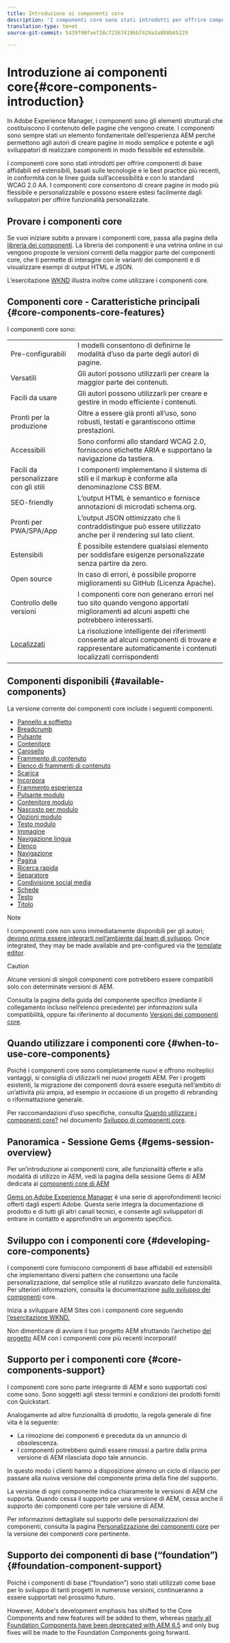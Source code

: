 ```yaml
---
title: Introduzione ai componenti core
description: 'I componenti core sono stati introdotti per offrire componenti di base affidabili ed estensibili, basati sulle tecnologie e le best practice più recenti. '
translation-type: tm+mt
source-git-commit: 5439f90faef28c72367419bb7429a3a880b65229

---
```



# Introduzione ai componenti core{#core-components-introduction}

In Adobe Experience Manager, i componenti sono gli elementi strutturali che costituiscono il contenuto delle pagine che vengono create. I componenti sono sempre stati un elemento fondamentale dell’esperienza AEM perché permettono agli autori di creare pagine in modo semplice e potente e agli sviluppatori di realizzare componenti in modo flessibile ed estensibile.

I componenti core sono stati introdotti per offrire componenti di base affidabili ed estensibili, basati sulle tecnologie e le best practice più recenti, in conformità con le linee guida sull’accessibilità e con lo standard WCAG 2.0 AA. I componenti core consentono di creare pagine in modo più flessibile e personalizzabile e possono essere estesi facilmente dagli sviluppatori per offrire funzionalità personalizzate.

## Provare i componenti core

Se vuoi iniziare subito a provare i componenti core, passa alla pagina della [libreria dei componenti](https://adobe.com/go/aem_cmp_library). La libreria dei componenti è una vetrina online in cui vengono proposte le versioni correnti della maggior parte dei componenti core, che ti permette di interagire con le varianti dei componenti e di visualizzare esempi di output HTML e JSON.

L’esercitazione [WKND](https://helpx.adobe.com/experience-manager/6-5/sites/developing/using/getting-started.html) illustra inoltre come utilizzare i componenti core.

## Componenti core - Caratteristiche principali {#core-components-core-features}

I componenti core sono:

|  |  |
|--- |--- |
| Pre-configurabili | I modelli consentono di definirne le modalità d’uso da parte degli autori di pagine. |
| Versatili | Gli autori possono utilizzarli per creare la maggior parte dei contenuti. |
| Facili da usare | Gli autori possono utilizzarli per creare e gestire in modo efficiente i contenuti. |
| Pronti per la produzione | Oltre a essere già pronti all’uso, sono robusti, testati e garantiscono ottime prestazioni. |
| Accessibili | Sono conformi allo standard WCAG 2.0, forniscono etichette ARIA e supportano la navigazione da tastiera. |
| Facili da personalizzare con gli stili | I componenti implementano il sistema di stili e il markup è conforme alla denominazione CSS BEM. |
| SEO-friendly | L’output HTML è semantico e fornisce annotazioni di microdati schema.org. |
| Pronti per PWA/SPA/App | L’output JSON ottimizzato che li contraddistingue può essere utilizzato anche per il rendering sul lato client. |
| Estensibili | È possibile estendere qualsiasi elemento per soddisfare esigenze personalizzate senza partire da zero. |
| Open source | In caso di errori, è possibile proporre miglioramenti su GitHub (Licenza Apache). |
| Controllo delle versioni | I componenti core non generano errori nel tuo sito quando vengono apportati miglioramenti ad alcuni aspetti che potrebbero interessarti. |
| [Localizzati](localization.md) | La risoluzione intelligente dei riferimenti consente ad alcuni componenti di trovare e rappresentare automaticamente i contenuti localizzati corrispondenti |

## Componenti disponibili {#available-components}

La versione corrente dei componenti core include i seguenti componenti.

* [Pannello a soffietto](accordion.md)
* [Breadcrumb](breadcrumb.md)
* [Pulsante](button.md)
* [Contenitore](container.md)
* [Carosello](carousel.md)
* [Frammento di contenuto](content-fragment-component.md)
* [Elenco di frammenti di contenuto](content-fragment-list.md)
* [Scarica](download.md)
* [Incorpora](embed.md)
* [Frammento esperienza](experience-fragment.md)
* [Pulsante modulo](form-button.md)
* [Contenitore modulo](form-container.md)
* [Nascosto per modulo](form-hidden.md)
* [Opzioni modulo](form-options.md)
* [Testo modulo](form-text.md)
* [Immagine](image.md)
* [Navigazione lingua](language-navigation.md)
* [Elenco](list.md)
* [Navigazione](navigation.md)
* [Pagina](page.md)
* [Ricerca rapida](quick-search.md)
* [Separatore](separator.md)
* [Condivisione social media](sharing.md)
* [Schede](tabs.md)
* [Testo](text.md)
* [Titolo](title.md)

>[!NOTE]
>
>I componenti core non sono immediatamente disponibili per gli autori; [devono prima essere integrarti nell’ambiente dal team di sviluppo](using.md). Once integrated, they may be made available and pre-configured via the [template editor](https://docs.adobe.com/content/help/en/experience-manager-cloud-service/sites/authoring/features/templates.html).

>[!CAUTION]
>
>Alcune versioni di singoli componenti core potrebbero essere compatibili solo con determinate versioni di AEM.
>
>Consulta la pagina della guida del componente specifico (mediante il collegamento incluso nell’elenco precedente) per informazioni sulla compatibilità, oppure fai riferimento al documento [Versioni dei componenti core](versions.md).

## Quando utilizzare i componenti core {#when-to-use-core-components}

Poiché i componenti core sono completamente nuovi e offrono molteplici vantaggi, si consiglia di utilizzarli nei nuovi progetti AEM. Per i progetti esistenti, la migrazione dei componenti dovrà essere eseguita nell’ambito di un’attività più ampia, ad esempio in occasione di un progetto di rebranding o riformattazione generale.

Per raccomandazioni d’uso specifiche, consulta [Quando utilizzare i componenti core?](developing.md) nel documento [Sviluppo di componenti core](developing.md).

## Panoramica - Sessione Gems {#gems-session-overview}

Per un’introduzione ai componenti core, alle funzionalità offerte e alla modalità di utilizzo in AEM, vedi la pagina della sessione Gems di AEM dedicata ai [componenti core di AEM](https://helpx.adobe.com/experience-manager/kt/eseminars/gems/AEM-Core-Components.html)

[Gems on Adobe Experience Manager](https://helpx.adobe.com/experience-manager/kt/eseminars/gems/aem-index.html) è una serie di approfondimenti tecnici offerti dagli esperti Adobe. Questa serie integra la documentazione di prodotto e di tutti gli altri canali tecnici, e consente agli sviluppatori di entrare in contatto e approfondire un argomento specifico.

## Sviluppo con i componenti core {#developing-core-components}

I componenti core forniscono componenti di base affidabili ed estensibili che implementano diversi pattern che consentono una facile personalizzazione, dal semplice stile al riutilizzo avanzato delle funzionalità. Per ulteriori informazioni, consulta la documentazione [sullo sviluppo dei componenti](developing.md) core.

Inizia a sviluppare AEM Sites con i componenti core seguendo [l’esercitazione WKND.](https://helpx.adobe.com/experience-manager/6-5/sites/developing/using/getting-started.html)

Non dimenticare di avviare il tuo progetto AEM sfruttando l’archetipo [del progetto](overview.md) AEM con i componenti core più recenti incorporati!

## Supporto per i componenti core {#core-components-support}

I componenti core sono parte integrante di AEM e sono supportati così come sono. Sono soggetti agli stessi termini e condizioni dei prodotti forniti con Quickstart.

Analogamente ad altre funzionalità di prodotto, la regola generale di fine vita è la seguente:

* La rimozione dei componenti è preceduta da un annuncio di obsolescenza.
* I componenti potrebbero quindi essere rimossi a partire dalla prima versione di AEM rilasciata dopo tale annuncio.

In questo modo i clienti hanno a disposizione almeno un ciclo di rilascio per passare alla nuova versione del componente prima della fine del supporto.

La versione di ogni componente indica chiaramente le versioni di AEM che supporta. Quando cessa il supporto per una versione di AEM, cessa anche il supporto dei componenti core per tale versione di AEM.

Per informazioni dettagliate sul supporto delle personalizzazioni dei componenti, consulta la pagina [Personalizzazione dei componenti core](customizing.md) per la versione dei componenti core pertinente.

## Supporto dei componenti di base (“foundation”) {#foundation-component-support}

Poiché i componenti di base (“foundation”) sono stati utilizzati come base per lo sviluppo di tanti progetti in numerose versioni, continueranno a essere supportati nel prossimo futuro.

However, Adobe&#39;s development emphasis has shifted to the Core Components and new features will be added to them, whereas [nearly all Foundation Components have been deprecated with AEM 6.5](https://docs.adobe.com/content/help/en/experience-manager-65/authoring/siteandpage/default-components-foundation.html) and only bug fixes will be made to the Foundation Components going forward.
